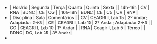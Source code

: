 - | Horário | Segunda | Terça | Quarta | Quinta | Sexta |
  | 14h-16h | CV | RNA | BDNC | CE | CG |
  | 16h-18h | BDNC | CE | CG | CV | RNA |
- | Disciplina | Sala | Comentários |
  | CV | CEAGRI I, Lab 15 | 2º Andar; Adaptador 2->3 |
  | CE | CEAGRI I, Lab 15 | 2º Andar; Adaptador 2->3 |
  | CG | CEAGRI I, Lab 10 | 1º Andar |
  | RNA | Ceagir I, Lab 5 | Térreo | 
  | BDNC | DC, Lab 35 | 3º Andar|
-